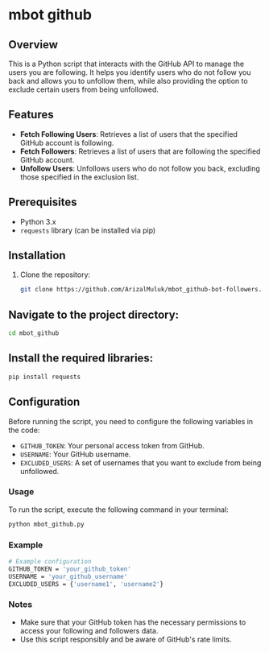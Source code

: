# mbot github

## Overview
This is a Python script that interacts with the GitHub API to manage the users you are following. It helps you identify users who do not follow you back and allows you to unfollow them, while also providing the option to exclude certain users from being unfollowed.

## Features
- **Fetch Following Users**: Retrieves a list of users that the specified GitHub account is following.
- **Fetch Followers**: Retrieves a list of users that are following the specified GitHub account.
- **Unfollow Users**: Unfollows users who do not follow you back, excluding those specified in the exclusion list.

## Prerequisites
- Python 3.x
- `requests` library (can be installed via pip)

## Installation
1. Clone the repository:
   ```bash
   git clone https://github.com/ArizalMuluk/mbot_github-bot-followers.git
## Navigate to the project directory:
```bash
cd mbot_github
```

## Install the required libraries:
```bash
pip install requests
```
## Configuration
Before running the script, you need to configure the following variables in the code:
- `GITHUB_TOKEN`: Your personal access token from GitHub.
- `USERNAME`: Your GitHub username.
- `EXCLUDED_USERS`: A set of usernames that you want to exclude from being unfollowed.

### Usage
To run the script, execute the following command in your terminal:
```bash
python mbot_github.py
```
### Example
```bash
# Example configuration
GITHUB_TOKEN = 'your_github_token'
USERNAME = 'your_github_username'
EXCLUDED_USERS = {'username1', 'username2'}
```
### Notes
- Make sure that your GitHub token has the necessary permissions to access your following and followers data.
- Use this script responsibly and be aware of GitHub's rate limits.
